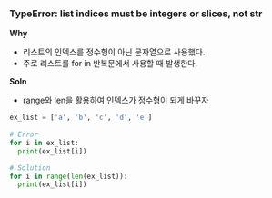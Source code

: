 ---
---

### TypeError: list indices must be integers or slices, not str

**Why**

- 리스트의 인덱스를 정수형이 아닌 문자열으로 사용했다.
- 주로 리스트를 for in 반복문에서 사용할 때 발생한다.

**Soln**

- range와 len을 활용하여 인덱스가 정수형이 되게 바꾸자

```python
ex_list = ['a', 'b', 'c', 'd', 'e']
  
# Error
for i in ex_list:
  print(ex_list[i])

# Solution
for i in range(len(ex_list)):
  print(ex_list[i])
```